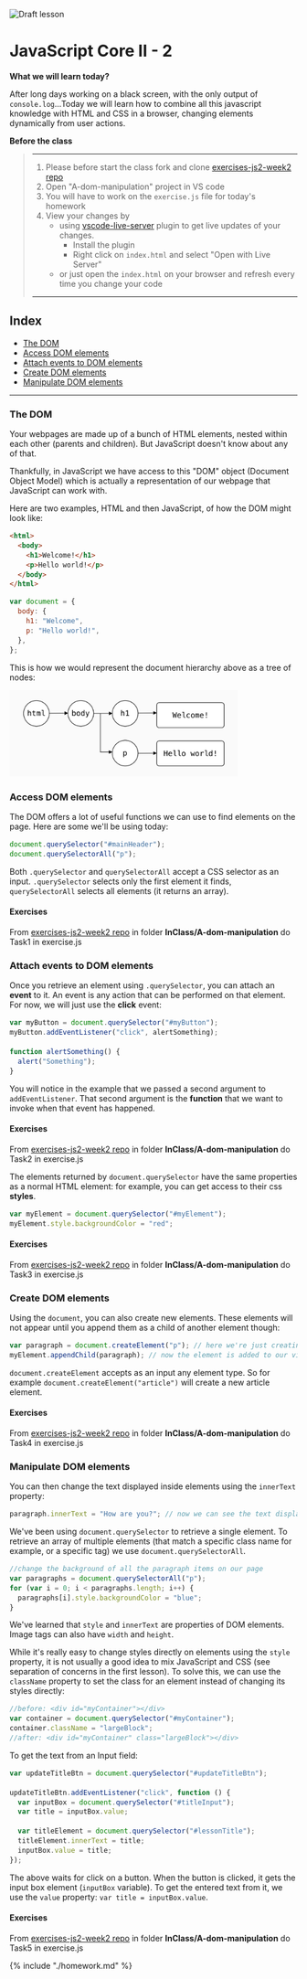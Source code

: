 ![Draft lesson](https://img.shields.io/badge/status-draft-darkred.svg)

# JavaScript Core II - 2

**What we will learn today?**

After long days working on a black screen, with the only output of `console.log`...Today we will learn how to combine all this javascript knowledge
with HTML and CSS in a browser, changing elements dynamically from user actions.

**Before the class**

> ---
> 1. Please before start the class fork and clone [exercises-js2-week2 repo](https://github.com/Migracode-Barcelona/exercises-js2-week2)
> 2. Open "A-dom-manipulation" project in VS code
> 3. You will have to work on the `exercise.js` file for today's homework
> 4. View your changes by
>    - using [vscode-live-server](https://github.com/ritwickdey/vscode-live-server) plugin to get live updates of your changes.
>      - Install the plugin
>      - Right click on `index.html` and select "Open with Live Server"
>    - or just open the `index.html` on your browser and refresh every time you change your code
> ---


## Index

  - [The DOM](#the-dom)
  - [Access DOM elements](#access-dom-elements)
  - [Attach events to DOM elements](#attach-events-to-dom-elements)
  - [Create DOM elements](#create-dom-elements)
  - [Manipulate DOM elements](#manipulate-dom-elements)

---

### The DOM

Your webpages are made up of a bunch of HTML elements, nested within each other (parents and children). But JavaScript doesn't know about any of that.

Thankfully, in JavaScript we have access to this "DOM" object (Document Object Model) which is actually a representation of our webpage that JavaScript can work with.

Here are two examples, HTML and then JavaScript, of how the DOM might look like:

```html
<html>
  <body>
    <h1>Welcome!</h1>
    <p>Hello world!</p>
  </body>
</html>
```

```js
var document = {
  body: {
    h1: "Welcome",
    p: "Hello world!",
  },
};
```

This is how we would represent the document hierarchy above as a tree of nodes:

<img src="tree.png" alt="tree-representation" width="400"/>

### Access DOM elements

The DOM offers a lot of useful functions we can use to find elements on the page. Here are some we'll be using today:

```js
document.querySelector("#mainHeader");
document.querySelectorAll("p");
```

Both `.querySelector` and `querySelectorAll` accept a CSS selector as an input.
`.querySelector` selects only the first element it finds, `querySelectorAll` selects all elements (it returns an array).

#### Exercises

From [exercises-js2-week2 repo](https://github.com/Migracode-Barcelona/exercises-js2-week2) in folder **InClass/A-dom-manipulation** do Task1 in exercise.js

### Attach events to DOM elements

Once you retrieve an element using `.querySelector`, you can attach an **event** to it. An event is any action that can be performed on that element. For now, we will just use the **click** event:

```js
var myButton = document.querySelector("#myButton");
myButton.addEventListener("click", alertSomething);

function alertSomething() {
  alert("Something");
}
```

You will notice in the example that we passed a second argument to `addEventListener`. That second argument is the **function** that we want to invoke when that event has happened.

#### Exercises

From [exercises-js2-week2 repo](https://github.com/Migracode-Barcelona/exercises-js2-week2) in folder **InClass/A-dom-manipulation** do Task2 in exercise.js

The elements returned by `document.querySelector` have the same properties as a normal HTML element: for example, you can get access to their css **styles**.

```js
var myElement = document.querySelector("#myElement");
myElement.style.backgroundColor = "red";
```

#### Exercises

From [exercises-js2-week2 repo](https://github.com/Migracode-Barcelona/exercises-js2-week2) in folder **InClass/A-dom-manipulation** do Task3 in exercise.js

### Create DOM elements

Using the `document`, you can also create new elements. These elements will not appear until you append them as a child of another element though:

```js
var paragraph = document.createElement("p"); // here we're just creating it, element is not visible yet
myElement.appendChild(paragraph); // now the element is added to our view, but it's empty
```

`document.createElement` accepts as an input any element type. So for example `document.createElement("article")` will create a new article element.

#### Exercises

From [exercises-js2-week2 repo](https://github.com/Migracode-Barcelona/exercises-js2-week2) in folder **InClass/A-dom-manipulation** do Task4 in exercise.js

### Manipulate DOM elements

You can then change the text displayed inside elements using the `innerText` property:

```js
paragraph.innerText = "How are you?"; // now we can see the text displaying on the screen
```

We've been using `document.querySelector` to retrieve a single element.
To retrieve an array of multiple elements (that match a specific class name for example, or a specific tag) we use `document.querySelectorAll`.

```js
//change the background of all the paragraph items on our page
var paragraphs = document.querySelectorAll("p");
for (var i = 0; i < paragraphs.length; i++) {
  paragraphs[i].style.backgroundColor = "blue";
}
```

We've learned that `style` and `innerText` are properties of DOM elements. Image tags can also have `width` and `height`.

While it's really easy to change styles directly on elements using the `style` property, it is not usually a good idea to mix JavaScript and CSS (see separation of concerns in the first lesson). To solve this, we can use the `className` property to set the class for an element instead of changing its styles directly:

```js
//before: <div id="myContainer"></div>
var container = document.querySelector("#myContainer");
container.className = "largeBlock";
//after: <div id="myContainer" class="largeBlock"></div>
```

To get the text from an Input field:

```js
var updateTitleBtn = document.querySelector("#updateTitleBtn");

updateTitleBtn.addEventListener("click", function () {
  var inputBox = document.querySelector("#titleInput");
  var title = inputBox.value;

  var titleElement = document.querySelector("#lessonTitle");
  titleElement.innerText = title;
  inputBox.value = title;
});
```

The above waits for click on a button. When the button is clicked, it gets the input box element (`inputBox` variable).
To get the entered text from it, we use the `value` property: `var title = inputBox.value`.

#### Exercises

From [exercises-js2-week2 repo](https://github.com/Migracode-Barcelona/exercises-js2-week2) in folder **InClass/A-dom-manipulation** do Task5 in exercise.js

{% include "./homework.md" %}

